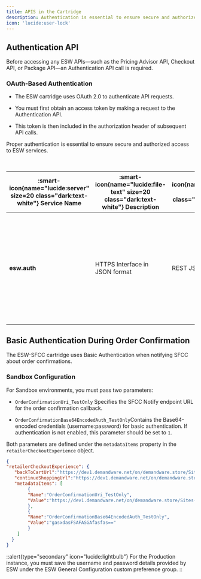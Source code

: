 ```yaml
---
title: APIS in the Cartridge
description: Authentication is essential to ensure secure and authorized access to ESW services.
icon: 'lucide:user-lock'
---
```


## Authentication API

Before accessing any ESW APIs—such as the Pricing Advisor API, Checkout API, or Package API—an Authentication API call is required.

### OAuth-Based Authentication

- The ESW cartridge uses OAuth 2.0 to authenticate API requests.

- You must first obtain an access token by making a request to the Authentication API.

- This token is then included in the authorization header of subsequent API calls.

Proper authentication is essential to ensure secure and authorized access to ESW services.

<br>

| :smart-icon{name="lucide:server" size=20 class="dark:text-white"} **Service Name** | :smart-icon{name="lucide:file-text" size=20 class="dark:text-white"} **Description** | :smart-icon{name="lucide:code" size=20 class="dark:text-white"} **Interface** | :smart-icon{name="lucide:clock" size=20 class="dark:text-white"} **SLA** | :smart-icon{name="lucide:info" size=20 class="dark:text-white"} **Notes** |
|---|---|---|---|---|
| **esw.auth** | HTTPS Interface in JSON format | REST JSON | <ul><li>:smart-icon{name="lucide:clock" size=16 class="dark:text-white"} **Timeout:** 30 sec</li><li>:smart-icon{name="lucide:zap" size=16 class="dark:text-white"} **Circuit Breaker:** 20 calls</li><li>:smart-icon{name="lucide:repeat" size=16 class="dark:text-white"} **Interval:** 50 sec</li></ul> | :smart-icon{name="lucide:key" size=16 class="dark:text-white"} The client ID and client secret must be a part of the service configuration. |

## Basic Authentication During Order Confirmation

The ESW-SFCC cartridge uses Basic Authentication when notifying SFCC about order confirmations.

### Sandbox Configuration

For Sandbox environments, you must pass two parameters:

- `OrderConfirmationUri_TestOnly` Specifies the SFCC Notify endpoint URL for the order confirmation callback.

- `OrderConfirmationBase64EncodedAuth_TestOnly`Contains the Base64-encoded credentials (username:password) for basic authentication.
If authentication is not enabled, this parameter should be set to `1`.

Both parameters are defined under the `metadataItems` property in the `retailerCheckoutExperience` object.

```json [Example]
{
"retailerCheckoutExperience": {
   "backToCartUrl":"https://dev1.demandware.net/on/demandware.store/Sites-RefArch-Site/en_US/Cart-Show",
   "continueShoppingUrl":"https://dev1.demandware.net/on/demandware.store/Sites-RefArch-Site/en_US/Home-Show",
   "metadataItems": [
        { 
        "Name":"OrderConfirmationUri_TestOnly",
        "Value":"https://dev1.demandware.net/on/demandware.store/Sites-RefArch-Site/en_US/EShopWorld-NotifyV2"
        },
        {
        "Name":"OrderConfirmationBase64EncodedAuth_TestOnly",
        "Value":"gasxdasFSAFASGAfasfas=="
        } 
    ]
  }
}
```

::alert{type="secondary" icon="lucide:lightbulb"}
  For the Production instance, you must save the username and password details provided by ESW under the ESW General Configuration custom preference group.
::